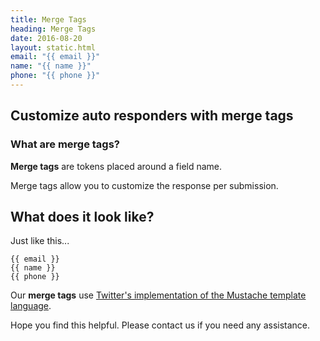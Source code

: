 ```yaml
---
title: Merge Tags
heading: Merge Tags
date: 2016-08-20
layout: static.html
email: "{{ email }}"
name: "{{ name }}"
phone: "{{ phone }}"
---
```

## Customize auto responders with **merge tags**

### What are merge tags?

**Merge tags** are tokens placed around a field name.

Merge tags allow you to customize the response per submission.

## What does it look like?

Just like this...

```
{{ email }}
{{ name }}
{{ phone }}
```

Our **merge tags** use [Twitter's implementation of the Mustache template language](http://twitter.github.io/hogan.js/).

Hope you find this helpful. Please contact us if you need any assistance.

